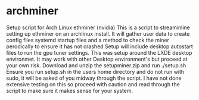 # archminer
Setup script for Arch Linux ethminer (nvidia)
This is a script to streaminline setting up ethminer on an archlinux install.
It will gather user data to create config files systemd startup files and a method to check the miner perodically to ensure it has not crashed
Setup will include desktop autostart files to run the gpu tuner settings.
This was setup around the LXDE desktop environmet.  It may work with other Desktop environment's but proceed at your own risk.
Download and unzip the setupminer.zip and run ./setup.sh
Ensure you run setup.sh in the users home directory and do not run with sudo, it will be asked of you midway through the script.
I have not done extensive testing on this so proceed with caution and read through the script to make sure it makes sense for your system.

